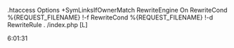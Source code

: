 .htaccess
    Options +SymLinksIfOwnerMatch
    RewriteEngine On
    RewriteCond %{REQUEST_FILENAME} !-f
    RewriteCond %{REQUEST_FILENAME} !-d
    RewriteRule . /index.php [L]



6:01:31
